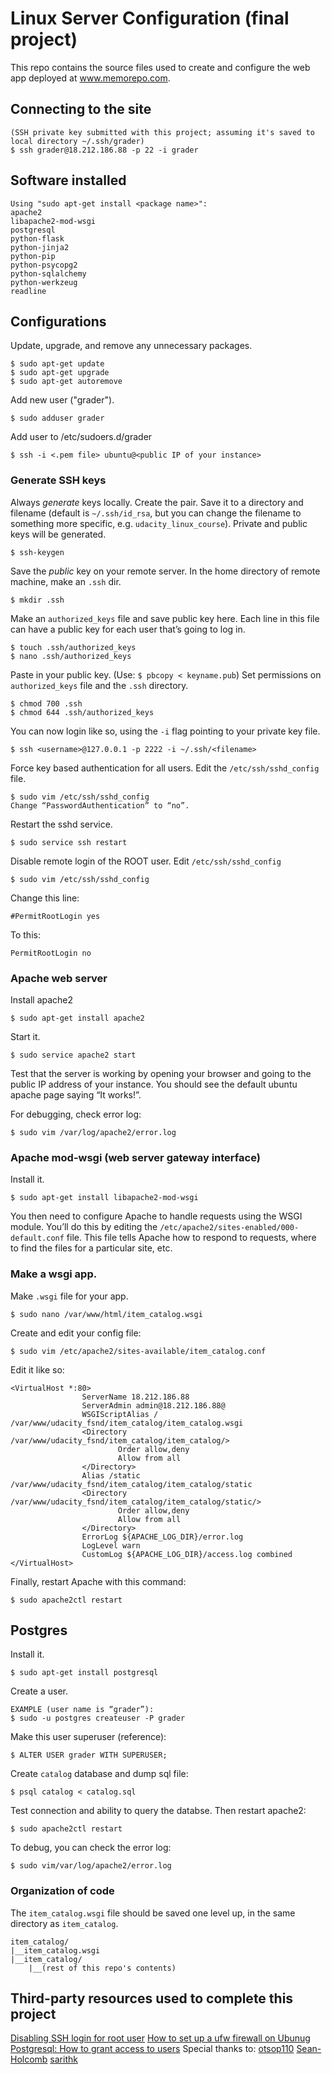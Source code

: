 # Linux Server Configuration (final project)
This repo contains the source files used to create and configure the web app deployed at www.memorepo.com.

## Connecting to the site
```
(SSH private key submitted with this project; assuming it's saved to local directory ~/.ssh/grader)
$ ssh grader@18.212.186.88 -p 22 -i grader
```

## Software installed
```
Using "sudo apt-get install <package name>":
apache2
libapache2-mod-wsgi
postgresql
python-flask
python-jinja2
python-pip
python-psycopg2
python-sqlalchemy
python-werkzeug
readline
```

## Configurations
Update, upgrade, and remove any unnecessary packages.
```
$ sudo apt-get update
$ sudo apt-get upgrade
$ sudo apt-get autoremove
```
Add new user ("grader").
```
$ sudo adduser grader
```
Add user to /etc/sudoers.d/grader
```
$ ssh -i <.pem file> ubuntu@<public IP of your instance>
```

### Generate SSH keys
Always *generate* keys locally.
Create the pair. Save it to a directory and filename (default is `~/.ssh/id_rsa`, but you can change the filename to something more specific, e.g. `udacity_linux_course`). Private and public keys will be generated.
```
$ ssh-keygen
```
Save the *public* key on your remote server.
In the home directory of remote machine, make an `.ssh` dir.
```
$ mkdir .ssh
```
Make an `authorized_keys` file and save public key here. Each line in this file can have a public key for each user that’s going to log in.
```
$ touch .ssh/authorized_keys
$ nano .ssh/authorized_keys
```
Paste in your public key. (Use: `$ pbcopy < keyname.pub`)
Set permissions on `authorized_keys` file and the `.ssh` directory.
```
$ chmod 700 .ssh
$ chmod 644 .ssh/authorized_keys
```
You can now login like so, using the `-i` flag pointing to your private key file.
```
$ ssh <username>@127.0.0.1 -p 2222 -i ~/.ssh/<filename>
```
Force key based authentication for all users.
Edit the `/etc/ssh/sshd_config` file.
```
$ sudo vim /etc/ssh/sshd_config
Change “PasswordAuthentication” to “no”.
```
Restart the sshd service.
```
$ sudo service ssh restart
```
Disable remote login of the ROOT user.
Edit `/etc/ssh/sshd_config`
```
$ sudo vim /etc/ssh/sshd_config
```
Change this line:
```
#PermitRootLogin yes
```
To this:
```
PermitRootLogin no
```
### Apache web server
Install apache2
```
$ sudo apt-get install apache2
```
Start it.
```
$ sudo service apache2 start
```
Test that the server is working by opening your browser and going to the public IP address of your instance. You should see the default ubuntu apache page saying “It works!”.

For debugging, check error log:
```
$ sudo vim /var/log/apache2/error.log
```
### Apache mod-wsgi (web server gateway interface)
Install it.
```
$ sudo apt-get install libapache2-mod-wsgi
```
You then need to configure Apache to handle requests using the WSGI module. You’ll do this by editing the `/etc/apache2/sites-enabled/000-default.conf` file. This file tells Apache how to respond to requests, where to find the files for a particular site, etc.

### Make a wsgi app. 
Make `.wsgi` file for your app.
```
$ sudo nano /var/www/html/item_catalog.wsgi
```
Create and edit your config file:
```
$ sudo vim /etc/apache2/sites-available/item_catalog.conf
```
Edit it like so:
```
<VirtualHost *:80>
                ServerName 18.212.186.88
                ServerAdmin admin@18.212.186.88@
                WSGIScriptAlias / /var/www/udacity_fsnd/item_catalog/item_catalog.wsgi
                <Directory /var/www/udacity_fsnd/item_catalog/item_catalog/>
                        Order allow,deny
                        Allow from all
                </Directory>
                Alias /static /var/www/udacity_fsnd/item_catalog/item_catalog/static
                <Directory /var/www/udacity_fsnd/item_catalog/item_catalog/static/>
                        Order allow,deny
                        Allow from all
                </Directory>
                ErrorLog ${APACHE_LOG_DIR}/error.log
                LogLevel warn
                CustomLog ${APACHE_LOG_DIR}/access.log combined
</VirtualHost>
```
Finally, restart Apache with this command:
```
$ sudo apache2ctl restart
```

## Postgres
Install it.
```
$ sudo apt-get install postgresql
```
Create a user.
```
EXAMPLE (user name is “grader”):
$ sudo -u postgres createuser -P grader
```
Make this user superuser (reference):
```
$ ALTER USER grader WITH SUPERUSER;
```
Create `catalog` database and dump sql file:
```
$ psql catalog < catalog.sql
```
Test connection and ability to query the databse. Then restart apache2:
```
$ sudo apache2ctl restart
```
To debug, you can check the error log:
```
$ sudo vim/var/log/apache2/error.log
```

### Organization of code
The `item_catalog.wsgi` file should be saved one level up, in the same directory as `item_catalog`.
```
item_catalog/
|__item_catalog.wsgi
|__item_catalog/
    |__(rest of this repo's contents)
```

## Third-party resources used to complete this project
[Disabling SSH login for root user](https://mediatemple.net/community/products/dv/204643810/how-do-i-disable-ssh-login-for-the-root-user)
[How to set up a ufw firewall on Ubunug](https://www.digitalocean.com/community/tutorials/how-to-set-up-a-firewall-with-ufw-on-ubuntu-18-04)
[Postgresql: How to grant access to users](https://tableplus.io/blog/2018/04/postgresql-how-to-grant-access-to-users.html)
Special thanks to:
[otsop110](https://github.com/otsop110/fullstack-nanodegree-linux-server-configuration#modify-your-app-structure-to-be-ready-for-the-deployment)
[Sean-Holcomb](https://github.com/Sean-Holcomb/Linux-Server-Configuration)
[sarithk](https://github.com/sarithk/LinuxServerConfig)

